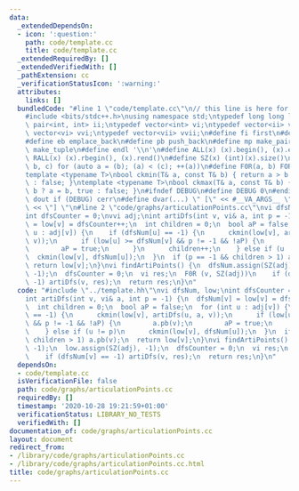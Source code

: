 ```yaml
---
data:
  _extendedDependsOn:
  - icon: ':question:'
    path: code/template.cc
    title: code/template.cc
  _extendedRequiredBy: []
  _extendedVerifiedWith: []
  _pathExtension: cc
  _verificationStatusIcon: ':warning:'
  attributes:
    links: []
  bundledCode: "#line 1 \"code/template.cc\"\n// this line is here for a reason\n\
    #include <bits/stdc++.h>\nusing namespace std;\ntypedef long long ll;\ntypedef\
    \ pair<int, int> ii;\ntypedef vector<int> vi;\ntypedef vector<ii> vii;\ntypedef\
    \ vector<vi> vvi;\ntypedef vector<vii> vvii;\n#define fi first\n#define se second\n\
    #define eb emplace_back\n#define pb push_back\n#define mp make_pair\n#define mt\
    \ make_tuple\n#define endl '\\n'\n#define ALL(x) (x).begin(), (x).end()\n#define\
    \ RALL(x) (x).rbegin(), (x).rend()\n#define SZ(x) (int)(x).size()\n#define FOR(a,\
    \ b, c) for (auto a = (b); (a) < (c); ++(a))\n#define F0R(a, b) FOR (a, 0, (b))\n\
    template <typename T>\nbool ckmin(T& a, const T& b) { return a > b ? a = b, true\
    \ : false; }\ntemplate <typename T>\nbool ckmax(T& a, const T& b) { return a <\
    \ b ? a = b, true : false; }\n#ifndef DEBUG\n#define DEBUG 0\n#endif\n#define\
    \ dout if (DEBUG) cerr\n#define dvar(...) \" [\" << #__VA_ARGS__ \": \" << (__VA_ARGS__)\
    \ << \"] \"\n#line 2 \"code/graphs/articulationPoints.cc\"\nvi dfsNum, low;\n\
    int dfsCounter = 0;\nvvi adj;\nint artiDfs(int v, vi& a, int p = -1) {\n  dfsNum[v]\
    \ = low[v] = dfsCounter++;\n  int children = 0;\n  bool aP = false;\n  for (int\
    \ u : adj[v]) {\n    if (dfsNum[u] == -1) {\n      ckmin(low[v], artiDfs(u, a,\
    \ v));\n      if (low[u] >= dfsNum[v] && p != -1 && !aP) {\n        a.pb(v);\n\
    \        aP = true;\n      }\n      children++;\n    } else if (u != p)\n    \
    \  ckmin(low[v], dfsNum[u]);\n  }\n  if (p == -1 && children > 1) a.pb(v);\n \
    \ return low[v];\n}\nvi findArtiPoints() {\n  dfsNum.assign(SZ(adj), -1);\n  low.assign(SZ(adj),\
    \ -1);\n  dfsCounter = 0;\n  vi res;\n  F0R (v, SZ(adj))\n    if (dfsNum[v] ==\
    \ -1) artiDfs(v, res);\n  return res;\n}\n"
  code: "#include \"../template.hh\"\nvi dfsNum, low;\nint dfsCounter = 0;\nvvi adj;\n\
    int artiDfs(int v, vi& a, int p = -1) {\n  dfsNum[v] = low[v] = dfsCounter++;\n\
    \  int children = 0;\n  bool aP = false;\n  for (int u : adj[v]) {\n    if (dfsNum[u]\
    \ == -1) {\n      ckmin(low[v], artiDfs(u, a, v));\n      if (low[u] >= dfsNum[v]\
    \ && p != -1 && !aP) {\n        a.pb(v);\n        aP = true;\n      }\n      children++;\n\
    \    } else if (u != p)\n      ckmin(low[v], dfsNum[u]);\n  }\n  if (p == -1 &&\
    \ children > 1) a.pb(v);\n  return low[v];\n}\nvi findArtiPoints() {\n  dfsNum.assign(SZ(adj),\
    \ -1);\n  low.assign(SZ(adj), -1);\n  dfsCounter = 0;\n  vi res;\n  F0R (v, SZ(adj))\n\
    \    if (dfsNum[v] == -1) artiDfs(v, res);\n  return res;\n}\n"
  dependsOn:
  - code/template.cc
  isVerificationFile: false
  path: code/graphs/articulationPoints.cc
  requiredBy: []
  timestamp: '2020-10-28 19:21:59+01:00'
  verificationStatus: LIBRARY_NO_TESTS
  verifiedWith: []
documentation_of: code/graphs/articulationPoints.cc
layout: document
redirect_from:
- /library/code/graphs/articulationPoints.cc
- /library/code/graphs/articulationPoints.cc.html
title: code/graphs/articulationPoints.cc
---
```

